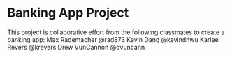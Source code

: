 # Banking App Project
This project is collaborative effort from the following classmates to create a banking app:
Max Rademacher @rad873
Kevin Dang @kevindnwu
Karlee Revers @krevers
Drew VunCannon @dvuncann

